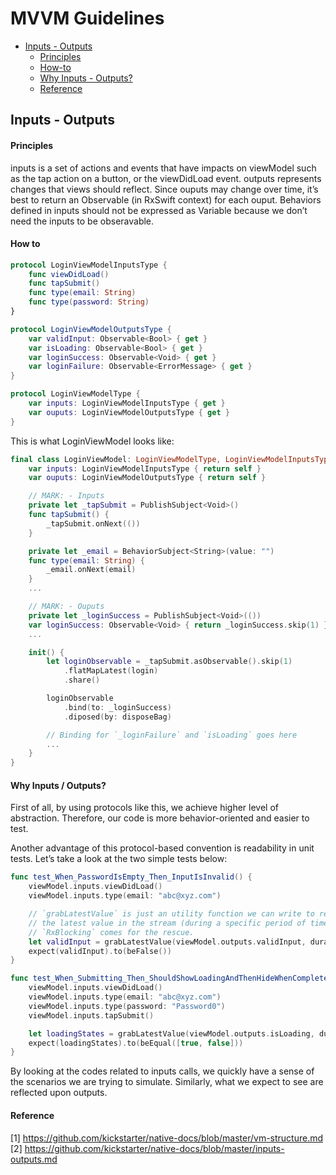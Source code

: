 # MVVM Guidelines

* [Inputs - Outputs](#inputs---outputs)
  * [Principles](#principles)
  * [How-to](#how-to)
  * [Why Inputs - Outputs?](#why-inputs--outputs)
  * [Reference](#reference)

## Inputs - Outputs

#### Principles

inputs is a set of actions and events that have impacts on viewModel such as the tap action on a button, or the viewDidLoad event.
outputs represents changes that views should reflect.
Since ouputs may change over time, it’s best to return an Observable (in RxSwift context) for each ouput.
Behaviors defined in inputs should not be expressed as Variable because we don’t need the inputs to be obseravable.

#### How to

```swift
protocol LoginViewModelInputsType {
	func viewDidLoad()
	func tapSubmit()
	func type(email: String)
	func type(password: String)
}

protocol LoginViewModelOutputsType {
	var validInput: Observable<Bool> { get }
	var isLoading: Observable<Bool> { get }
	var loginSuccess: Observable<Void> { get }
	var loginFailure: Observable<ErrorMessage> { get }
}

protocol LoginViewModelType {
	var inputs: LoginViewModelInputsType { get }
	var ouputs: LoginViewModelOutputsType { get }
}
```

This is what LoginViewModel looks like:

```swift
final class LoginViewModel: LoginViewModelType, LoginViewModelInputsType, LoginViewModelOutputsType {
	var inputs: LoginViewModelInputsType { return self }
	var ouputs: LoginViewModelOutputsType { return self }

	// MARK: - Inputs
	private let _tapSubmit = PublishSubject<Void>()
	func tapSubmit() { 
		_tapSubmit.onNext(())
	}

	private let _email = BehaviorSubject<String>(value: "")
	func type(email: String) {
		_email.onNext(email)
	}
	...

	// MARK: - Ouputs
	private let _loginSuccess = PublishSubject<Void>(())
	var loginSuccess: Observable<Void> { return _loginSuccess.skip(1) }
	...

	init() {
		let loginObservable = _tapSubmit.asObservable().skip(1)
			.flatMapLatest(login)
			.share()

		loginObservable
			.bind(to: _loginSuccess)
			.diposed(by: disposeBag)

		// Binding for `_loginFailure` and `isLoading` goes here
		...
	}
}
```

#### Why Inputs / Outputs?

First of all, by using protocols like this, we achieve higher level of abstraction. Therefore, our code is more behavior-oriented and easier to test.

Another advantage of this protocol-based convention is readability in unit tests. Let’s take a look at the two simple tests below:

```swift
func test_When_PasswordIsEmpty_Then_InputIsInvalid() {
	viewModel.inputs.viewDidLoad()
	viewModel.inputs.type(email: "abc@xyz.com")

	// `grabLatestValue` is just an utility function we can write to retrieve
	// the latest value in the stream (during a specific period of time).
	// `RxBlocking` comes for the rescue.
	let validInput = grabLatestValue(viewModel.outputs.validInput, duration: 1)
	expect(validInput).to(beFalse())
}

func test_When_Submitting_Then_ShouldShowLoadingAndThenHideWhenCompleted() {
	viewModel.inputs.viewDidLoad()
	viewModel.inputs.type(email: "abc@xyz.com")
	viewModel.inputs.type(password: "Password0")
	viewModel.inputs.tapSubmit()

	let loadingStates = grabLatestValue(viewModel.outputs.isLoading, duration: 1)
	expect(loadingStates).to(beEqual([true, false]))
}
```

By looking at the codes related to inputs calls, we quickly have a sense of the scenarios we are trying to simulate. Similarly, what we expect to see are reflected upon outputs.

#### Reference

[1] https://github.com/kickstarter/native-docs/blob/master/vm-structure.md
[2] https://github.com/kickstarter/native-docs/blob/master/inputs-outputs.md
